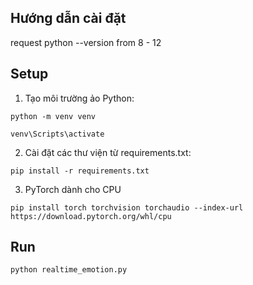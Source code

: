 ## Hướng dẫn cài đặt

request python --version from 8 - 12

## Setup
  1. Tạo môi trường ảo Python:
     
    python -m venv venv
     
    venv\Scripts\activate
     
  2. Cài đặt các thư viện từ requirements.txt:
     
    pip install -r requirements.txt
  
  3. PyTorch dành cho CPU
     
    pip install torch torchvision torchaudio --index-url https://download.pytorch.org/whl/cpu

## Run
  
    python realtime_emotion.py
